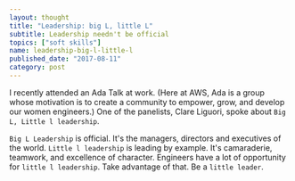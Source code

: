 ```yaml
---
layout: thought
title: "Leadership: big L, little L"
subtitle: Leadership needn't be official
topics: ["soft skills"]
name: leadership-big-l-little-l
published_date: "2017-08-11"
category: post
---
```


I recently attended an Ada Talk at work. (Here at AWS, Ada is a group whose
motivation is to create a community to empower, grow, and develop our women
engineers.) One of the panelists, Clare Liguori, spoke about
`Big L, Little l leadership`.

`Big L Leadership` is official. It's the managers, directors and executives of
the world. `Little l leadership` is leading by example. It's camaraderie,
teamwork, and excellence of character. Engineers have a lot of opportunity for
`little l leadership`. Take advantage of that. Be a `little leader`.
